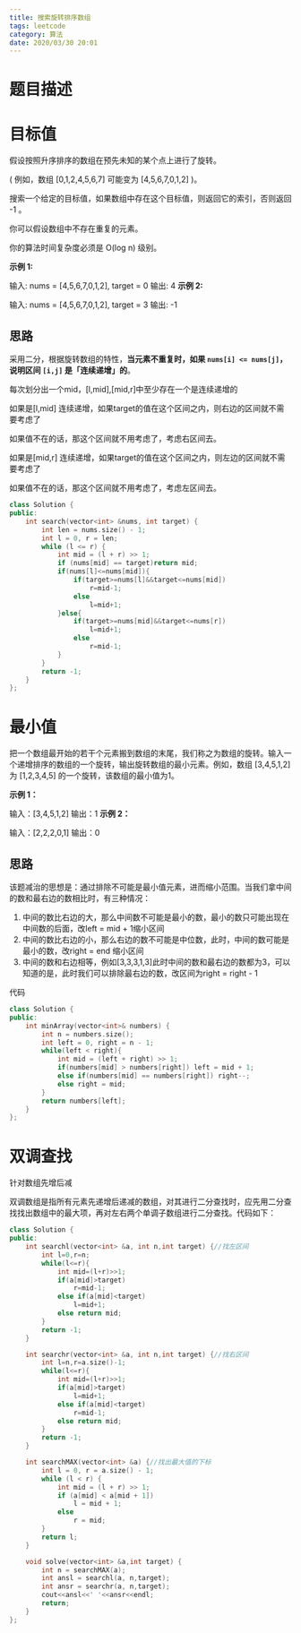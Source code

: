 ```yaml
---
title: 搜索旋转排序数组
tags: leetcode
category: 算法
date: 2020/03/30 20:01
---
```


# 题目描述

# 目标值

假设按照升序排序的数组在预先未知的某个点上进行了旋转。

( 例如，数组 [0,1,2,4,5,6,7] 可能变为 [4,5,6,7,0,1,2] )。

搜索一个给定的目标值，如果数组中存在这个目标值，则返回它的索引，否则返回 -1 。

你可以假设数组中不存在重复的元素。

你的算法时间复杂度必须是 O(log n) 级别。

**示例 1:**

输入: nums = [4,5,6,7,0,1,2], target = 0
输出: 4
**示例 2:**

输入: nums = [4,5,6,7,0,1,2], target = 3
输出: -1

## 思路

采用二分，根据旋转数组的特性，**当元素不重复时，如果 `nums[i] <= nums[j]`，说明区间 `[i,j]` 是「连续递增」的**。

每次划分出一个mid，[l,mid],[mid,r]中至少存在一个是连续递增的

如果是[l,mid] 连续递增，如果target的值在这个区间之内，则右边的区间就不需要考虑了

如果值不在的话，那这个区间就不用考虑了，考虑右区间去。

如果是[mid,r] 连续递增，如果target的值在这个区间之内，则左边的区间就不需要考虑了

如果值不在的话，那这个区间就不用考虑了，考虑左区间去。

```c++
class Solution {
public:
    int search(vector<int> &nums, int target) {
        int len = nums.size() - 1;
        int l = 0, r = len;
        while (l <= r) {
            int mid = (l + r) >> 1;
            if (nums[mid] == target)return mid;
            if(nums[l]<=nums[mid]){
                if(target>=nums[l]&&target<=nums[mid])
                    r=mid-1;
                else
                    l=mid+1;
            }else{
                if(target>=nums[mid]&&target<=nums[r])
                    l=mid+1;
                else
                    r=mid-1;
            }
        }
        return -1;
    }
};

```

# 最小值

把一个数组最开始的若干个元素搬到数组的末尾，我们称之为数组的旋转。输入一个递增排序的数组的一个旋转，输出旋转数组的最小元素。例如，数组 [3,4,5,1,2] 为 [1,2,3,4,5] 的一个旋转，该数组的最小值为1。  

**示例 1：**

输入：[3,4,5,1,2]
输出：1
**示例 2：**

输入：[2,2,2,0,1]
输出：0

## 思路

该题减治的思想是：通过排除不可能是最小值元素，进而缩小范围。当我们拿中间的数和最右边的数相比时，有三种情况：
1. 中间的数比右边的大，那么中间数不可能是最小的数，最小的数只可能出现在中间数的后面，改left = mid + 1缩小区间
2. 中间的数比右边的小，那么右边的数不可能是中位数，此时，中间的数可能是最小的数，改right = end 缩小区间
3. 中间的数和右边相等，例如[3,3,3,1,3]此时中间的数和最右边的数都为3，可以知道的是，此时我们可以排除最右边的数，改区间为right = right - 1

代码

```c++
class Solution {
public:
    int minArray(vector<int>& numbers) {
        int n = numbers.size();
        int left = 0, right = n - 1;
        while(left < right){
            int mid = (left + right) >> 1;
            if(numbers[mid] > numbers[right]) left = mid + 1;
            else if(numbers[mid] == numbers[right]) right--;
            else right = mid;
        }
        return numbers[left];
    }
};
```

# 双调查找

针对数组先增后减

双调数组是指所有元素先递增后递减的数组，对其进行二分查找时，应先用二分查找找出数组中的最大项，再对左右两个单调子数组进行二分查找。代码如下：

```c++
class Solution {
public:
    int searchl(vector<int> &a, int n,int target) {//找左区间
        int l=0,r=n;
        while(l<=r){
            int mid=(l+r)>>1;
            if(a[mid]>target)
                r=mid-1;
            else if(a[mid]<target)
                l=mid+1;
            else return mid;
        }
        return -1;
    }

    int searchr(vector<int> &a, int n,int target) {//找右区间
        int l=n,r=a.size()-1;
        while(l<=r){
            int mid=(l+r)>>1;
            if(a[mid]>target)
                l=mid+1;
            else if(a[mid]<target)
                r=mid-1;
            else return mid;
        }
        return -1;
    }

    int searchMAX(vector<int> &a) {//找出最大值的下标
        int l = 0, r = a.size() - 1;
        while (l < r) {
            int mid = (l + r) >> 1;
            if (a[mid] < a[mid + 1])
                l = mid + 1;
            else
                r = mid;
        }
        return l;
    }

    void solve(vector<int> &a,int target) {
        int n = searchMAX(a);
        int ansl = searchl(a, n,target);
        int ansr = searchr(a, n,target);
        cout<<ansl<<' '<<ansr<<endl;
        return;
    }
};

```

